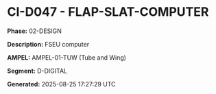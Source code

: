 # CI-D047 - FLAP-SLAT-COMPUTER

**Phase:** 02-DESIGN

**Description:** FSEU computer

**AMPEL:** AMPEL-01-TUW (Tube and Wing)

**Segment:** D-DIGITAL

**Generated:** 2025-08-25 17:27:29 UTC

